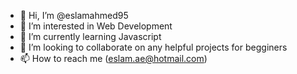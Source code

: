 - 👋 Hi, I’m @eslamahmed95
- 👀 I’m interested in Web Development
- 🌱 I’m currently learning Javascript
- 💞️ I’m looking to collaborate on any helpful projects for begginers
- 📫 How to reach me (eslam.ae@hotmail.com)

<!---
eslamahmed95/eslamahmed95 is a ✨ special ✨ repository because its `README.md` (this file) appears on your GitHub profile.
You can click the Preview link to take a look at your changes.
--->
